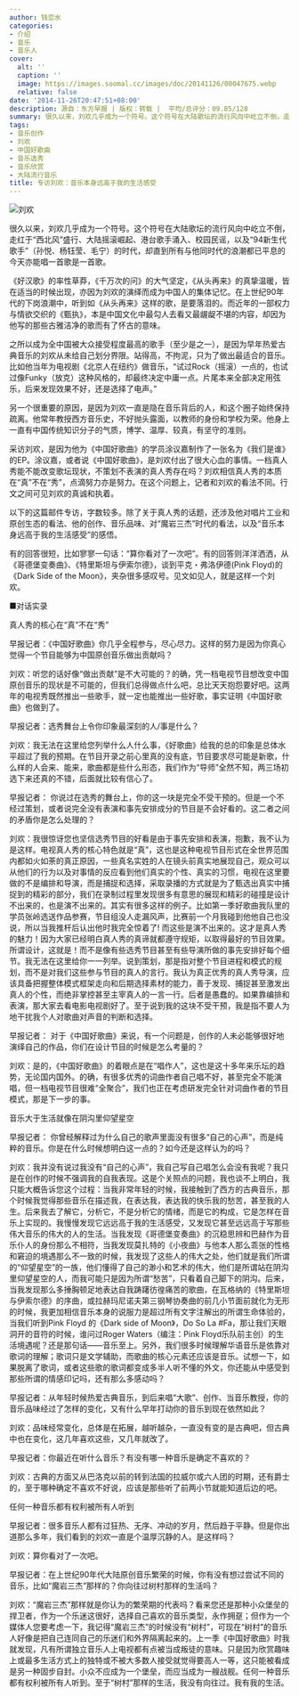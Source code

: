 ```yaml
---
author: 钱恋水
categories:
- 介绍
- 音乐
- 音乐人
cover:
  alt: ''
  caption: ''
  image: https://images.soomal.cc/images/doc/20141126/00047675.webp
  relative: false
date: '2014-11-26T20:47:51+08:00'
description: 源自：东方早报 | 版权：转载 |  平均/总评分：09.85/128
summary: 很久以来，刘欢几乎成为一个符号。这个符号在大陆歌坛的流行风向中屹立不倒，走红于“西北风”盛行、大陆摇滚崛起、港台歌手涌入、校园民谣，以及“94新生代歌手”（孙悦、杨钰莹、毛宁）的时代，却直到所有与他同时代的浪潮都已平息的今天亦能唱一首歌是一首歌……
tags:
- 音乐创作
- 刘欢
- 中国好歌曲
- 音乐选秀
- 音乐欣赏
- 大陆流行音乐
title: 专访刘欢：音乐本身远高于我的生活感受
---
```


![刘欢](https://images.soomal.cc/images/doc/20141126/00047674_01.webp)





很久以来，刘欢几乎成为一个符号。这个符号在大陆歌坛的流行风向中屹立不倒，走红于“西北风”盛行、大陆摇滚崛起、港台歌手涌入、校园民谣，以及“94新生代歌手”（孙悦、杨钰莹、毛宁）的时代，却直到所有与他同时代的浪潮都已平息的今天亦能唱一首歌是一首歌。

《好汉歌》的率性草莽，《千万次的问》的大气坚定，《从头再来》的真挚温暖，皆在适当的时候出现，亦因为刘欢的演绎而成为中国人的集体记忆。在上世纪90年代的下岗浪潮中，听到如《从头再来》这样的歌，是要落泪的。而近年的一部权力与情欲交织的《甄执》，本是中国文化中最勾人去看又最龌龊不堪的内容，却因为他写的那些古雅洁净的歌而有了怀古的意味。

之所以成为全中国被大众接受程度最高的歌手（至少是之一），是因为早年热爱古典音乐的刘欢从未给自己划分界限。站得高，不拘泥，只为了做出最适合的音乐。比如他当年为电视剧《北京人在纽约》做音乐，“试过Rock（摇滚）一点的，也试过像Funky（放克）这种风格的，却最终决定中庸一点。片尾本来全部决定用弦乐，后来发现效果不好，还是选择了电声。”

另一个很重要的原因，是因为刘欢一直是隐在音乐背后的人，和这个圈子始终保持疏离。他常年教授西方音乐史，不好抛头露面，以教师的身份和学校为荣。他身上一直有中国传统知识分子的气质，博学、温厚、较真，有坚守的准则。

采访刘欢，是因为他为《中国好歌曲》的学员涂议嘉制作了一张名为《我们是谁》的EP。涂议嘉，或者说《中国好歌曲》，是刘欢付出了很大心血的事情。一档真人秀能不能改变歌坛现状，不策划不表演的真人秀存在吗？刘欢相信真人秀的本质在“真”不在“秀”，点滴努力亦是努力。在这个问题上，记者和刘欢的看法不同。行文之间可见刘欢的真诚和执着。

以下的这篇邮件专访，字数较多。除了关于真人秀的话题，还涉及他对唱片工业和原创生态的看法、他的创作、音乐品味、对“魔岩三杰”时代的看法，以及“音乐本身远高于我的生活感受”的感悟。

有的回答很短，比如寥寥一句话：“算你看对了一次吧”。有的回答则洋洋洒洒，从《哥德堡变奏曲》、《特里斯坦与伊索尔德》，谈到平克・弗洛伊德(Pink Floyd)的《Dark Side of the Moon》，夹杂很多感叹号。见文如见人，就是这样一个刘欢。

■对话实录

真人秀的核心在“真”不在“秀”

早报记者：《中国好歌曲》你几乎全程参与，尽心尽力。这样的努力是因为你真心觉得一个节目能够为中国原创音乐做出贡献吗？

刘欢：听您的话好像“做出贡献”是不大可能的？的确，凭一档电视节目想改变中国原创音乐的现状是不可能的，但我们总得做点什么吧，总比天天抱怨要好吧。这两年的电视秀既然推出一些歌手，就一定也能推出一些好歌，事实证明《中国好歌曲》也做到了。

早报记者：选秀舞台上令你印象最深刻的人/事是什么？

刘欢：我无法在这里给您列举什么人什么事，《好歌曲》给我的总的印象是总体水平超过了我的预期。在节目开录之前心里真的没有底，节目要求尽可能是新歌，什么样的人会来、能来，歌曲都是些什么形态，我们作为“导师”全然不知，两三场初选下来还真的不错，后面就比较有信心了。

早报记者： 你说过在选秀的舞台上，你的这一块是完全不受干预的。但是一个不经过策划，或者说完全没有表演和事先安排成分的节目是不会好看的。这二者之间的矛盾你是怎么处理的？

刘欢：我很惊讶您也坚信选秀节目的好看是由于事先安排和表演，抱歉，我不认为是这样。电视真人秀的核心特色就是“真”，这也是这种电视节目形式在全世界范围内都如火如荼的真正原因，一些真名实姓的人在镜头前真实地展现自己，观众可以从他们的行为以及对事情的反应看到他们真实的个性、真实的习惯，电视在这里要做的不是编排和导演，而是捕捉和选择，采取录播的方式就是为了甄选出真实中捕捉到的精彩的部分，我们在录制过程里发现很多有意思的展现和精彩的碰撞是设计不出来的，也是演不出来的。其实有很多这样的例子。比如第一季好歌曲我队里的学员张岭选送作品参赛，节目组没人走漏风声，比赛前一个月我碰到他他自己也没说，所以当我推杆后认出他时我完全惊着了! 而这些是演不出来的。这才是真人秀的魅力！因为大家已经明白真人秀的真谛就都遵守规矩，以取得最好的节目效果。所谓设计，这就是！而不是像有些选秀节目甚至有些导演所做的事先安排好每个细节。我无法在这里给你一一列举。说到策划，那是指对整个节目进程和模式的规划，而不是对我们这些参与节目的真人的言行。我认为真正优秀的真人秀导演，应该具备把握整体模式框架走向和后期选择素材的能力，善于发现、捕捉甚至激发出真人的个性，而绝非掌控甚至主宰真人的一言一行。后者是愚蠢的。如果靠编排和表演，那大家去看电影电视剧好了。至于说到我的这块不受干预，我是指不要人为地干扰我个人对歌曲对声音的判断和选择。

早报记者： 对于《中国好歌曲》来说，有一个问题是，创作的人未必能够很好地演绎自己的作品，你们在设计节目的时候是怎么考量的？

刘欢：是的，《中国好歌曲》的着眼点是在“唱作人”，这也是这十多年来乐坛的趋势，无论国内国外。的确，有很多优秀的词曲作者自己唱不好，甚至完全不能演唱，但一档电视节目很难“全聚合”，我们也正在考虑研发完全针对词曲作者的节目模式，那是下一步的事。

音乐大于生活就像在阴沟里仰望星空

早报记者： 你曾经解释过为什么自己的歌声里面没有很多“自己的心声”，而是纯粹的音乐。你是在什么时候想明白这一点的？如今还是这样认为的吗？

刘欢：我并没有说过我没有“自己的心声”，我自己写自己唱怎么会没有我呢？我只是在创作的时候不强调我的自我表现。这是个关照点的问题，我也谈不上明白，我只能大概告诉您这个过程：当我非常年轻的时候，我接触到了西方的古典音乐，那个时候我觉得那些音乐在描述我，在表达我，表达我的快乐我的愁苦，甚至我的人生。后来我去了解它，分析它，不是分析它的情绪，而是它的构成，它是怎样在音乐上实现的。我慢慢发现它远远高于我的生活感受，又发现它甚至远远高于写那些伟大音乐的伟大的人的生活。当我发现《哥德堡变奏曲》的沉稳思辨和巴赫作为音乐仆人的身份那么不相符，当我发现莫扎特的《小夜曲》与他本人那么乖张的性格和窘迫的境遇那么不一致的时候，我发现了这些人的伟大之处，他们就是我们所谓的“仰望星空”的一族，他们懂得了自己的渺小和艺术的伟大，他们是所谓站在阴沟里仰望星空的人，而我可能只是因为所谓“愁苦”，只看着自己脚下的阴沟。后来，当我发现那么多捶胸顿足地表达自我踌躇彷徨痛苦的歌曲，在瓦格纳的《特里斯坦与伊索尔德》的序曲，或拉赫玛尼诺夫第三钢琴协奏曲的前几小节面前就化为无形的时候，我更加相信音乐本身的说服力是超过所有文字注解出的所谓生命体验的，当我们听到Pink Floyd 的《Dark side of Moon》，Do So La #Fa，那让我们天眼洞开的音符的时候，谁问过Roger Waters（编注：Pink Floyd乐队前主创）的生活境遇呢？还是那句话――音乐至上。另外，我们很多时候理解华语音乐是依靠对歌词的理解；歌词只是文学辅助，而歌曲的核心元素还应该是音乐。试想一下，如果脱离了歌词，或者这些歌的歌词都变成多半人听不懂的外文，你还能从中感受到那些所谓的情感印记吗，还有那么多感动吗？

早报记者：从年轻时候热爱古典音乐，到后来唱“大歌”、创作、当音乐教授，你的音乐品味经过了怎样的变化，又有什么早年打动你的音乐到现在依然如此？

刘欢：品味经常变化，总体是在拓展，越听越杂，一直没有变的是古典吧，但古典中也在变化，这几年喜欢这些，又几年就改了。

早报记者：你最近在听什么音乐？有没有哪一种音乐是确定不喜欢的？

刘欢：古典的方面又从巴洛克以前的转到法国的拉威尔或六人团的时期，还有爵士的，至于哪种确定不喜欢不好说，应该是那些听了前两小节就能知道后边的吧。

任何一种音乐都有权利被所有人听到

早报记者：很多音乐人都有过狂热、无序、冲动的岁月，然后趋于平静。但是你出道那么多年，我们看到的刘欢一直是个温厚沉静的人。是这样吗？

刘欢：算你看对了一次吧。

早报记者：在上世纪90年代大陆原创音乐繁荣的时候，你有没有想过尝试不同的音乐，比如“魔岩三杰”那样的？你向往过树村那样的生活吗？

刘欢：“魔岩三杰”那样就是你认为的繁荣期的代表吗？看来您还是那种小众堡垒的捍卫者，作为一个乐迷这很好，选择自己喜欢的音乐类型，永作拥趸；但作为一个媒体人您要考虑一下，我记得“魔岩三杰”的时候没有“树村”，可现在“树村”的音乐人好像是把自己连同自己的乐迷们和外界隔离起来的。上一季《中国好歌曲》时我就发现，凡有所谓独立音乐人上电视都有点被当成叛徒的意味。只是因为欣赏趣味上或最多生活方式上的独特或不被大多数人接受就觉得要高人一等，这只能被看成是另一种固步自封。小众不应成为一个堡垒，而应当成为一艘战舰。任何一种音乐都有权利被所有人听到。至于“树村”那样的生活，我没有向往过。我有我的生活。
